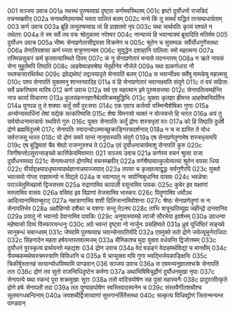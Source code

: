 001  सञ्जय उवाच
001a रथस्थं पुरुषव्याघ्रं दृष्ट्वा कर्णमवस्थितम्
001c हृष्टो दुर्योधनो राजन्निदं वचनमब्रवीत्
002a सनाथमिदमत्यर्थं भवता पालितं बलम्
002c मन्ये किं तु समर्थं यद्धितं तत्सम्प्रधार्यताम्
003  कर्ण उवाच
003a ब्रूहि तत्पुरुषव्याघ्र त्वं हि प्राज्ञतमो नृप
003c यथा चार्थपतिः कृत्यं पश्यते न तथेतरः
004a ते स्म सर्वे तव वचः श्रोतुकामा नरेश्वर
004c नान्याय्यं हि भवान्वाक्यं ब्रूयादिति मतिर्मम
005  दुर्योधन उवाच
005a भीष्मः सेनाप्रणेतासीद्वयसा विक्रमेण च
005c श्रुतेन च सुसम्पन्नः सर्वैर्योधगुणैस्तथा
006a तेनातियशसा कर्ण घ्नता शत्रुगणान्मम
006c सुयुद्धेन दशाहानि पालिताः स्मो महात्मना
007a तस्मिन्नसुकरं कर्म कृतवत्यास्थिते दिवम्
007c कं नु सेनाप्रणेतारं मन्यसे तदनन्तरम्
008a न ऋते नायकं सेना मुहूर्तमपि तिष्ठति
008c आहवेष्वाहवश्रेष्ठ नेतृहीनेव नौर्जले
009a यथा ह्यकर्णधारा नौ रथश्चासारथिर्यथा
009c द्रवेद्यथेष्टं तद्वत्स्यादृते सेनापतिं बलम्
010a स भवान्वीक्ष्य सर्वेषु मामकेषु महात्मसु
010c पश्य सेनापतिं युक्तमनु शान्तनवादिह
011a यं हि सेनाप्रणेतारं भवान्वक्ष्यति संयुगे
011c तं वयं सहिताः सर्वे प्रकरिष्याम मारिष
012  कर्ण उवाच
012a सर्व एव महात्मान इमे पुरुषसत्तमाः
012c सेनापतित्वमर्हन्ति नात्र कार्या विचारणा
013a कुलसंहननज्ञानैर्बलविक्रमबुद्धिभिः
013c युक्ताः कृतज्ञा ह्रीमन्त आहवेष्वनिवर्तिनः
014a युगपन्न तु ते शक्याः कर्तुं सर्वे पुरःसराः
014c एक एवात्र कर्तव्यो यस्मिन्वैशेषिका गुणाः
015a अन्योन्यस्पर्धिनां तेषां यद्येकं सत्करिष्यसि
015c शेषा विमनसो व्यक्तं न योत्स्यन्ते हि भारत
016a अयं तु सर्वयोधानामाचार्यः स्थविरो गुरुः
016c युक्तः सेनापतिः कर्तुं द्रोणः शस्त्रभृतां वरः
017a को हि तिष्ठति दुर्धर्षे द्रोणे ब्रह्मविदुत्तमे
017c सेनापतिः स्यादन्योऽस्माच्छुक्राङ्गिरसदर्शनात्
018a न च स ह्यस्ति ते योधः सर्वराजसु भारत
018c यो द्रोणं समरे यान्तं नानुयास्यति संयुगे
019a एष सेनाप्रणेतॄणामेष शस्त्रभृतामपि
019c एष बुद्धिमतां चैव श्रेष्ठो राजन्गुरुश्च ते
020a एवं दुर्योधनाचार्यमाशु सेनापतिं कुरु
020c जिगीषन्तोऽसुरान्सङ्ख्ये कार्त्तिकेयमिवामराः
021  सञ्जय उवाच
021a कर्णस्य वचनं श्रुत्वा राजा दुर्योधनस्तदा
021c सेनामध्यगतं द्रोणमिदं वचनमब्रवीत्
022a वर्णश्रैष्ठ्यात्कुलोत्पत्त्या श्रुतेन वयसा धिया
022c वीर्याद्दाक्ष्यादधृष्यत्वादर्थज्ञानान्नयाज्जयात्
023a तपसा च कृतज्ञत्वाद्वृद्धः सर्वगुणैरपि
023c युक्तो भवत्समो गोप्ता राज्ञामन्यो न विद्यते
024a स भवान्पातु नः सर्वान्विबुधानिव वासवः
024c भवन्नेत्राः पराञ्जेतुमिच्छामो द्विजसत्तम
025a रुद्राणामिव कापाली वसूनामिव पावकः
025c कुबेर इव यक्षाणां मरुतामिव वासवः
026a वसिष्ठ इव विप्राणां तेजसामिव भास्करः
026c पितॄणामिव धर्मोऽथ आदित्यानामिवाम्बुराट्
027a नक्षत्राणामिव शशी दितिजानामिवोशनाः
027c श्रेष्ठः सेनाप्रणेतॄणां स नः सेनापतिर्भव
028a अक्षौहिण्यो दशैका च वशगाः सन्तु तेऽनघ
028c ताभिः शत्रून्प्रतिव्यूह्य जहीन्द्रो दानवानिव
029a प्रयातु नो भवानग्रे देवानामिव पावकिः
029c अनुयास्यामहे त्वाजौ सौरभेया इवर्षभम्
030a उग्रधन्वा महेष्वासो दिव्यं विस्फारयन्धनुः
030c अग्रे भवन्तं दृष्ट्वा नो नार्जुनः प्रसहिष्यते
031a ध्रुवं युधिष्ठिरं सङ्ख्ये सानुबन्धं सबान्धवम्
031c जेष्यामि पुरुषव्याघ्र भवान्सेनापतिर्यदि
032a एवमुक्ते ततो द्रोणे जयेत्यूचुर्नराधिपाः
032c सिंहनादेन महता हर्षयन्तस्तवात्मजम्
033a सैनिकाश्च मुदा युक्ता वर्धयन्ति द्विजोत्तमम्
033c दुर्योधनं पुरस्कृत्य प्रार्थयन्तो महद्यशः
034  द्रोण उवाच
034a वेदं षडङ्गं वेदाहमर्थविद्यां च मानवीम्
034c त्रैयम्बकमथेष्वस्त्रमस्त्राणि विविधानि च
035a ये चाप्युक्ता मयि गुणा भवद्भिर्जयकाङ्क्षिभिः
035c चिकीर्षुस्तानहं सत्यान्योधयिष्यामि पाण्डवान्
036  सञ्जय उवाच
036a स एवमभ्यनुज्ञातश्चक्रे सेनापतिं ततः
036c द्रोणं तव सुतो राजन्विधिदृष्टेन कर्मणा
037a अथाभिषिषिचुर्द्रोणं दुर्योधनमुखा नृपाः
037c सेनापत्ये यथा स्कन्दं पुरा शक्रमुखाः सुराः
038a ततो वादित्रघोषेण सह पुंसां महास्वनैः
038c प्रादुरासीत्कृते द्रोणे हर्षः सेनापतौ तदा
039a ततः पुण्याहघोषेण स्वस्तिवादस्वनेन च
039c संस्तवैर्गीतशब्दैश्च सूतमागधबन्दिनाम्
040a जयशब्दैर्द्विजाग्र्याणां सुभगानर्तितैस्तथा
040c सत्कृत्य विधिवद्द्रोणं जितान्मन्यन्त पाण्डवान्

